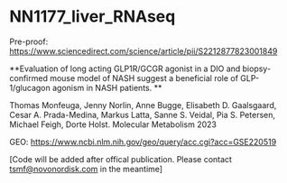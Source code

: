 # NN1177_liver_RNAseq

Pre-proof:
https://www.sciencedirect.com/science/article/pii/S2212877823001849

**Evaluation of long acting GLP1R/GCGR agonist in a DIO and biopsy-confirmed mouse model of NASH suggest a beneficial role of GLP-1/glucagon agonism in NASH patients.
**

Thomas Monfeuga, Jenny Norlin, Anne Bugge, Elisabeth D. Gaalsgaard, Cesar A. Prada-Medina, Markus Latta, Sanne S. Veidal, Pia S. Petersen, Michael Feigh, Dorte Holst. Molecular Metabolism 2023

GEO: https://www.ncbi.nlm.nih.gov/geo/query/acc.cgi?acc=GSE220519

[Code will be added after offical publication. Please contact tsmf@novonordisk.com in the meantime]
